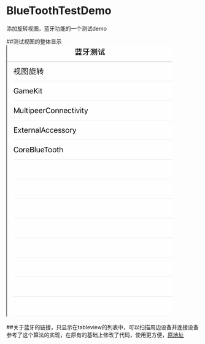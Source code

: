 # BlueToothTestDemo
添加旋转视图，蓝牙功能的一个测试demo

##测试视图的整体显示
![动态图展示](https://github.com/zhangjiang1203/BlueToothTestDemo/blob/master/rotationGif.gif "动态图")

##关于蓝牙的链接，只显示在tableview的列表中，可以扫描周边设备并连接设备
参考了这个算法的实现，在原有的基础上修改了代码，使用更方便，[原地址](http://www.jianshu.com/p/c1dd47fe75e2)
